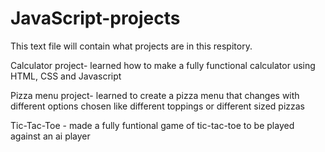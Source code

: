 # JavaScript-projects

This text file will contain what projects are in this respitory.

Calculator project- learned how to make a fully functional calculator using HTML, CSS and Javascript

Pizza menu project- learned to create a pizza menu that changes with different options chosen like different toppings or different sized pizzas

Tic-Tac-Toe - made a fully funtional game of tic-tac-toe to be played against an ai player
